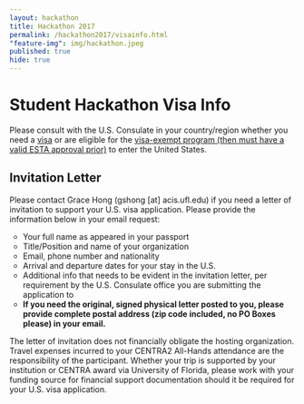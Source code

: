 ```yaml
---
layout: hackathon
title: Hackathon 2017
permalink: /hackathon2017/visainfo.html
"feature-img": img/hackathon.jpeg
published: true
hide: true
---
```


# Student Hackathon Visa Info

<p> Please consult with the U.S. Consulate in your country/region whether you
need a <a href="https://travel.state.gov/content/visas/en.html"
target="_blank">visa</a> or are eligible for the <a
href="https://travel.state.gov/content/visas/en/visit/visa-waiver-program.html"
target="_blank">visa-exempt program (then must have a valid ESTA approval
prior)</a> to enter the United States. </p>

## Invitation Letter

<p> Please contact Grace Hong (gshong [at] acis.ufl.edu) if you need a letter of
invitation to support your U.S. visa application. Please provide the information
below in your email request: <br /> <ul type="circle"> <li>Your full name as
appeared in your passport </li> <li>Title/Position and name of your
organization</li> <li>Email, phone number and nationality</li> <li>Arrival and
departure dates for your stay in the U.S.</li> <li>Additional info that needs to
be evident in the invitation letter, per requirement by the U.S. Consulate
office you are submitting the application to</li> <li><strong>If you need the
original, signed physical letter posted to you, please provide complete postal
address (zip code included, no PO Boxes please) in your email.</strong></li>
</ul> </p>

<p> The letter of invitation does not financially obligate the hosting
organization. Travel expenses incurred to your CENTRA2 All-Hands attendance are
the responsibility of the participant. Whether your trip is supported by your
institution or CENTRA award via University of Florida, please work with your
funding source for financial support documentation should it be required for
your U.S. visa application.  </p>
